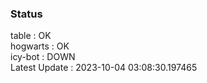 ### Status


table : OK  
hogwarts : OK  
icy-bot : DOWN  
Latest Update : 2023-10-04 03:08:30.197465
